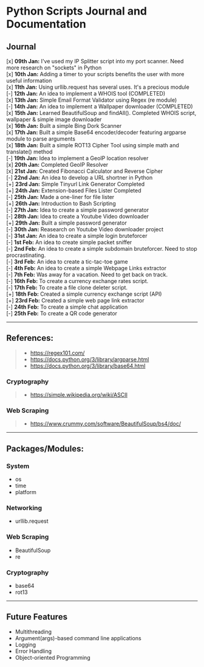 # Python Scripts Journal and Documentation <br>

## Journal
[x] **09th Jan:** I've used my IP Splitter script into my port scanner. Need more research on "sockets" in Python <br>
[x] **10th Jan:** Adding a timer to your scripts benefits the user with more useful information <br>
[x] **11th Jan:** Using urllib.request has several uses. It's a precious module <br>
[-] **12th Jan:** An idea to implement a WHOIS tool (COMPLETED) <br>
[x] **13th Jan:** Simple Email Format Validator using Regex (re module) <br>
[-] **14th Jan:** An idea to implement a Wallpaper downloader (COMPLETED) <br>
[x] **15th Jan:** Learned BeautifulSoup and findAll(). Completed WHOIS script, wallpaper & simple image downloader<br>
[x] **16th Jan:** Built a simple Bing Dork Scanner <br>
[x] **17th Jan:** Built a simple Base64 encoder/decoder featuring argparse module to parse arguments <br>
[x] **18th Jan:** Built a simple ROT13 Cipher Tool using simple math and translate() method <br>
[-] **19th Jan:** Idea to implement a GeoIP location resolver <br>
[x] **20th Jan:** Completed GeoIP Resolver<br>
[x] **21st Jan:** Created Fibonacci Calculator and Reverse Cipher<br>
[-] **22nd Jan:** An idea to develop a URL shortner in Python<br>
[+] **23rd Jan:** Simple Tinyurl Link Generator Completed<br>
[+] **24th Jan:** Extension-based Files Lister Completed<br>
[-] **25th Jan:** Made a one-liner for file lister<br>
[+] **26th Jan:** Introduction to Bash Scripting<br>
[-] **27th Jan:** Idea to create a simple password generator<br>
[-] **28th Jan:** Idea to create a Youtube Video downloader<br>
[+] **29th Jan:** Built a simple password generator<br>
[-] **30th Jan:** Reasearch on Youtube Video downloader project<br>
[-] **31st Jan:** An idea to create a simple login bruteforcer<br>
[-] **1st Feb:** An idea to create simple packet sniffer<br>
[-] **2nd Feb:** An idea to create a simple subdomain bruteforcer. Need to stop procrastinating.<br>
[-] **3rd Feb:** An idea to create a tic-tac-toe game <br>
[-] **4th Feb:** An idea to create a simple Webpage Links extractor<br>
[-] **7th Feb:** Was away for a vacation. Need to get back on track. <br>
[-] **16th Feb:** To create a currency exchange rates script. <br>
[-] **17th Feb:** To create a file clone deleter script. <br>
[+] **18th Feb:** Created a simple currency exchange script (API) <br>
[+] **23rd Feb:** Created a simple web page link extractor <br>
[-] **24th Feb:** To create a simple chat application <br>
[-] **25th Feb:** To create a QR code generator
___
## References: 
> - https://regex101.com/
> - https://docs.python.org/3/library/argparse.html
> - https://docs.python.org/3/library/base64.html

### Cryptography
> - https://simple.wikipedia.org/wiki/ASCII

### Web Scraping
> - https://www.crummy.com/software/BeautifulSoup/bs4/doc/

___

## Packages/Modules: 
### System
- os
- time
- platform

### Networking
- urllib.request

### Web Scraping
- BeautifulSoup
- re

### Cryptography
- base64
- rot13

___
## Future Features
- Multithreading
- Argument(args)-based command line applications
- Logging
- Error Handling
- Object-oriented Programming
